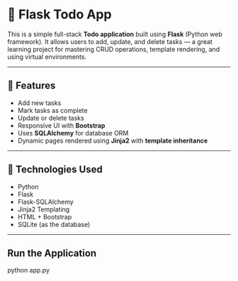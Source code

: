 # 📝 Flask Todo App

This is a simple full-stack **Todo application** built using **Flask** (Python web framework). It allows users to add, update, and delete tasks — a great learning project for mastering CRUD operations, template rendering, and using virtual environments.

---

## 🚀 Features

- Add new tasks
- Mark tasks as complete
- Update or delete tasks
- Responsive UI with **Bootstrap**
- Uses **SQLAlchemy** for database ORM
- Dynamic pages rendered using **Jinja2** with **template inheritance**

---

## 📂 Technologies Used

- Python
- Flask
- Flask-SQLAlchemy
- Jinja2 Templating
- HTML + Bootstrap
- SQLite (as the database)

---
## Run the Application
python app.py

